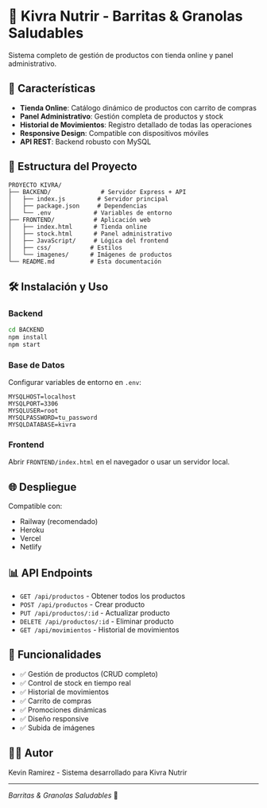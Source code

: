 # 🍫 Kivra Nutrir - Barritas & Granolas Saludables

Sistema completo de gestión de productos con tienda online y panel administrativo.

## 🚀 Características

- **Tienda Online**: Catálogo dinámico de productos con carrito de compras
- **Panel Administrativo**: Gestión completa de productos y stock
- **Historial de Movimientos**: Registro detallado de todas las operaciones
- **Responsive Design**: Compatible con dispositivos móviles
- **API REST**: Backend robusto con MySQL

## 📁 Estructura del Proyecto

```
PROYECTO KIVRA/
├── BACKEND/              # Servidor Express + API
│   ├── index.js         # Servidor principal
│   ├── package.json     # Dependencias
│   └── .env            # Variables de entorno
├── FRONTEND/           # Aplicación web
│   ├── index.html      # Tienda online
│   ├── stock.html      # Panel administrativo
│   ├── JavaScript/     # Lógica del frontend
│   ├── css/           # Estilos
│   └── imagenes/      # Imágenes de productos
└── README.md          # Esta documentación
```

## 🛠️ Instalación y Uso

### Backend
```bash
cd BACKEND
npm install
npm start
```

### Base de Datos
Configurar variables de entorno en `.env`:
```
MYSQLHOST=localhost
MYSQLPORT=3306
MYSQLUSER=root
MYSQLPASSWORD=tu_password
MYSQLDATABASE=kivra
```

### Frontend
Abrir `FRONTEND/index.html` en el navegador o usar un servidor local.

## 🌐 Despliegue

Compatible con:
- Railway (recomendado)
- Heroku
- Vercel
- Netlify

## 📊 API Endpoints

- `GET /api/productos` - Obtener todos los productos
- `POST /api/productos` - Crear producto
- `PUT /api/productos/:id` - Actualizar producto
- `DELETE /api/productos/:id` - Eliminar producto
- `GET /api/movimientos` - Historial de movimientos

## 🎯 Funcionalidades

- ✅ Gestión de productos (CRUD completo)
- ✅ Control de stock en tiempo real
- ✅ Historial de movimientos
- ✅ Carrito de compras
- ✅ Promociones dinámicas
- ✅ Diseño responsive
- ✅ Subida de imágenes

## 👨‍💻 Autor

Kevin Ramirez - Sistema desarrollado para Kivra Nutrir

---

*Barritas & Granolas Saludables* 🌱